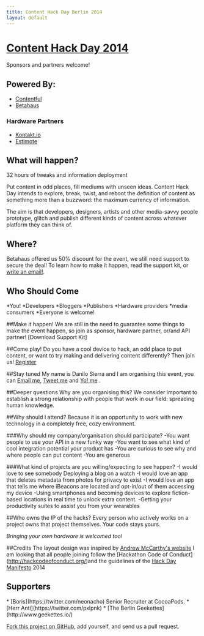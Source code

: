 ```yaml
---
title: Content Hack Day Berlin 2014
layout: default
---
```


# [Content Hack Day 2014][self]

Sponsors and partners welcome!

## Powered By:

* [Contentful](https://www.contentful.com/)
* [Betahaus](http://www.betahaus.com/berlin/)

### Hardware Partners

* [Kontakt.io](http://kontakt.io/)
* [Estimote](http://estimote.com/)

## What will happen?

32 hours of tweaks and information deployment

Put content in odd places, fill mediums with unseen ideas.
Content Hack Day intends to explore, break, twist, and reboot the definition of content as something more than a buzzword: the maximum currency of information.

The aim is that developers, designers, artists and other media-savvy people prototype, glitch and publish different kinds of content across whatever platform they can think of.

## Where?

Betahaus offered us 50% discount for the event, we still need support to secure the deal!
To learn how to make it happen, read the support kit, or [write an email!](mailto:danilo@contentful.com).

## Who Should Come
*You!
*Developers
*Bloggers
*Publishers
*Hardware providers
*media consumers
*Everyone is welcome!

##Make it happen!
We are still in the need to guarantee some things to make the event happen, so join  as sponsor, hardware partner, or/and API partner! [Download Support Kit]

##Come play!
Do you have a cool device to hack, an odd place to put content, or want to try making and delivering content differently? 
Then join us! [Register](https://www.eventbrite.com/e/content-hack-day-tickets-12263186521) 

##Stay tuned
My name is Danilo Sierra and I am organising this event, you can [Email me](mailto:danilos@contentful.com), [Tweet me](https://twitter.com/bootsbosley) and [Yo! me](justyo.co/BOOTSBOSLEY) .

##Deeper questions
Why are you organising this?
We consider important to establish a strong relationship with people that work in our field: spreading human knowledge. 

##Why should I attend?
Because it is an opportunity to work with new technology in a completely free, cozy environment.

###Why should my company/organisation should participate?
-You want people to use your API in a new funky way -You want to see what kind of cool integration potential your product has 
-You are curious to see why and where people can put content -You are generous 

###What kind of projects are you willing/expecting to see happen?
-I would love to see somebody Deploying a blog on a watch -I would love an app that deletes metadata from photos for privacy to exist -I would love an app that tells me where iBeacons are located and opt-in/out of them accessing my device
-Using smartphones and becoming devices to explore fiction-based locations in real time to unlock extra content. -Getting your productivity suites to assist you from your wearables 

##Who owns the IP of the hacks?
Every person who actively works on a project owns that project themselves. 
Your code stays yours.

_Bringing your own hardware is welcomed too!_

##Credits
The layout design was inspired by [Andrew McCarthy's website](http://andrevv.com/)
I am looking that all people joining follow the [Hackathon Code of Conduct] (http://hackcodeofconduct.org/)and the guidelines of the [Hack Day Manifesto](http://hackdaymanifesto.com/)
2014


## Supporters

<div class="supporters" markdown="1">
* [Boris](https://twitter.com/neonacho) Senior Recruiter at CocoaPods.
* [Herr Anti](https://twitter.com/pxlpnk)
* [The Berlin Geekettes] (http://www.geekettes.io/)
</div>

[Fork this project on GitHub][github], add yourself, and send us a pull request.

[self]: http://contenthackday.com/ "Content Hack Day"
[github]: https://github.com/danilosierrac/contenthackday/ "Fork on GitHub"
